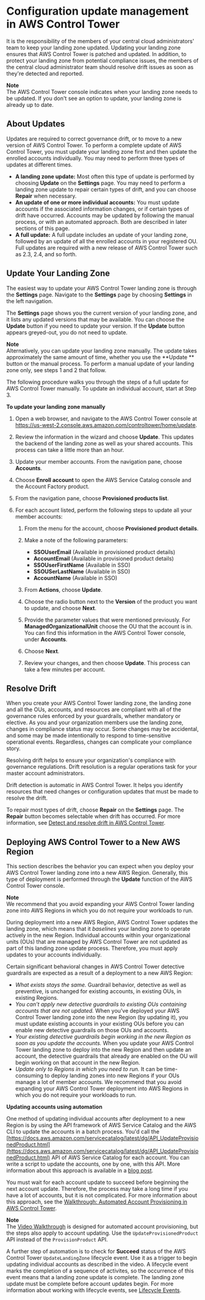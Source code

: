 # Configuration update management in AWS Control Tower<a name="configuration-updates"></a>

It is the responsibility of the members of your central cloud administrators' team to keep your landing zone updated\. Updating your landing zone ensures that AWS Control Tower is patched and updated\. In addition, to protect your landing zone from potential compliance issues, the members of the central cloud administrator team should resolve drift issues as soon as they're detected and reported\.

**Note**  
 The AWS Control Tower console indicates when your landing zone needs to be updated\. If you don't see an option to update, your landing zone is already up to date\.

## About Updates<a name="about-updates"></a>

Updates are required to correct governance drift, or to move to a new version of AWS Control Tower\. To perform a complete update of AWS Control Tower, you must update your landing zone first and then update the enrolled accounts individually\. You may need to perform three types of updates at different times\.
+ **A landing zone update:** Most often this type of update is performed by choosing **Update** on the **Settings** page\. You may need to perform a landing zone update to repair certain types of drift, and you can choose **Repair** when necessary\.
+ **An update of one or more individual accounts:** You must update accounts if the associated information changes, or if certain types of drift have occurred\. Accounts may be updated by following the manual process, or with an automated approach\. Both are described in later sections of this page\.
+ **A full update:** A full update includes an update of your landing zone, followed by an update of all the enrolled accounts in your registered OU\. Full updates are required with a new release of AWS Control Tower such as 2\.3, 2\.4, and so forth\.

## Update Your Landing Zone<a name="update-controltower"></a>

The easiest way to update your AWS Control Tower landing zone is through the **Settings** page\. Navigate to the **Settings** page by choosing **Settings** in the left navigation\.

The **Settings** page shows you the current version of your landing zone, and it lists any updated versions that may be available\. You can choose the **Update** button if you need to update your version\. If the **Update** button appears greyed\-out, you do not need to update\.

**Note**  
Alternatively, you can update your landing zone manually\. The update takes approximately the same amount of time, whether you use the **Update ** button or the manual process\. To perform a manual update of your landing zone only, see steps 1 and 2 that follow\.

The following procedure walks you through the steps of a full update for AWS Control Tower manually\. To update an individual account, start at Step 3\.

**To update your landing zone manually**

1. Open a web browser, and navigate to the AWS Control Tower console at [https://us\-west\-2\.console\.aws\.amazon\.com/controltower/home/update](https://console.aws.amazon.com/controltower/home/update)\.

1. Review the information in the wizard and choose **Update**\. This updates the backend of the landing zone as well as your shared accounts\. This process can take a little more than an hour\.

1. Update your member accounts\. From the navigation pane, choose **Accounts**\.

1. Choose **Enroll account** to open the AWS Service Catalog console and the Account Factory product\.

1. From the navigation pane, choose **Provisioned products list**\.

1. For each account listed, perform the following steps to update all your member accounts:

   1. From the menu for the account, choose **Provisioned product details**\.

   1. Make a note of the following parameters:
      + **SSOUserEmail** \(Available in provisioned product details\)
      + **AccountEmail** \(Available in provisioned product details\)
      + **SSOUserFirstName** \(Available in SSO\)
      + **SSOUSerLastName** \(Available in SSO\)
      + **AccountName** \(Available in SSO\)

   1. From **Actions**, choose **Update**\.

   1. Choose the radio button next to the **Version** of the product you want to update, and choose **Next**\.

   1. Provide the parameter values that were mentioned previously\. For **ManagedOrganizationalUnit** choose the OU that the account is in\. You can find this information in the AWS Control Tower console, under **Accounts**\.

   1. Choose **Next**\.

   1. Review your changes, and then choose **Update**\. This process can take a few minutes per account\.

## Resolve Drift<a name="resolve-drift"></a>

When you create your AWS Control Tower landing zone, the landing zone and all the OUs, accounts, and resources are compliant with all of the governance rules enforced by your guardrails, whether mandatory or elective\. As you and your organization members use the landing zone, changes in compliance status may occur\. Some changes may be accidental, and some may be made intentionally to respond to time\-sensitive operational events\. Regardless, changes can complicate your compliance story\.

Resolving drift helps to ensure your organization's compliance with governance regulations\. Drift resolution is a regular operations task for your master account administrators\.

Drift detection is automatic in AWS Control Tower\. It helps you identify resources that need changes or configuration updates that must be made to resolve the drift\.

To repair most types of drift, choose **Repair** on the **Settings** page\. The **Repair** button becomes selectable when drift has occurred\. For more information, see [Detect and resolve drift in AWS Control Tower](drift.md)\.

## Deploying AWS Control Tower to a New AWS Region<a name="deploying-to-new-region"></a>

This section describes the behavior you can expect when you deploy your AWS Control Tower landing zone into a new AWS Region\. Generally, this type of deployment is performed through the **Update** function of the AWS Control Tower console\.

**Note**  
We recommend that you avoid expanding your AWS Control Tower landing zone into AWS Regions in which you do not require your workloads to run\.

During deployment into a new AWS Region, AWS Control Tower updates the landing zone, which means that it *baselines* your landing zone to operate actively in the new Region\. Individual accounts within your organizational units \(OUs\) that are managed by AWS Control Tower are not updated as part of this landing zone update process\. Therefore, you must apply updates to your accounts individually\. 

Certain significant behavioral changes in AWS Control Tower detective guardrails are expected as a result of a deployment to a new AWS Region:
+ *What exists stays the same\.* Guardrail behavior, detective as well as preventive, is unchanged for existing accounts, in existing OUs, in existing Regions\.
+ *You can’t apply new detective guardrails to existing OUs containing accounts that are not updated\.* When you’ve deployed your AWS Control Tower landing zone into the new Region \(by updating it\), you must update existing accounts in your existing OUs before you can enable new detective guardrails on those OUs and accounts\.
+ *Your existing detective guardrails begin working in the new Region as soon as you update the accounts\.* When you update your AWS Control Tower landing zone to deploy into the new Region and then update an account, the detective guardrails that already are enabled on the OU will begin working on that account in the new Region\. 
+ *Update only to Regions in which you need to run\.* It can be time\-consuming to deploy landing zones into new Regions if your OUs manage a lot of member accounts\. We recommend that you avoid expanding your AWS Control Tower deployment into AWS Regions in which you do not require your workloads to run\.

**Updating accounts using automation**

One method of updating individual accounts after deployment to a new Region is by using the API framework of AWS Service Catalog and the AWS CLI to update the accounts in a batch process\. You'd call the [https://docs.aws.amazon.com/servicecatalog/latest/dg/API_UpdateProvisionedProduct.html](https://docs.aws.amazon.com/servicecatalog/latest/dg/API_UpdateProvisionedProduct.html) API of AWS Service Catalog for each account\. You can write a script to update the accounts, one by one, with this API\. More information about this approach is available in a [blog post](http://aws.amazon.com/blogs/field-notes/enabling-guardrails-in-new-aws-regions-the-aws-control-tower-supports/)\.

You must wait for each account update to succeed before beginning the next account update\. Therefore, the process may take a long time if you have a lot of accounts, but it is not complicated\. For more information about this approach, see the [Walkthrough: Automated Account Provisioning in AWS Control Tower](automated-provisioning-walkthrough.md)\. 

**Note**  
The [Video Walkthrough](automated-provisioning-walkthrough.md#automated-provisioning-video) is designed for automated account provisioning, but the steps also apply to account updating\. Use the `UpdateProvisionedProduct` API instead of the `ProvisionProduct` API\.

A further step of automation is to check for **Succeed** status of the AWS Control Tower `UpdateLandingZone` lifecycle event\. Use it as a trigger to begin updating individual accounts as described in the video\. A lifecycle event marks the completion of a sequence of activites, so the occurrence of this event means that a landing zone update is complete\. The landing zone update must be complete before account updates begin\. For more information about working with lifecycle events, see [ Lifecycle Events](https://docs.aws.amazon.com/controltower/latest/userguide/lifecycle-events.html)\.